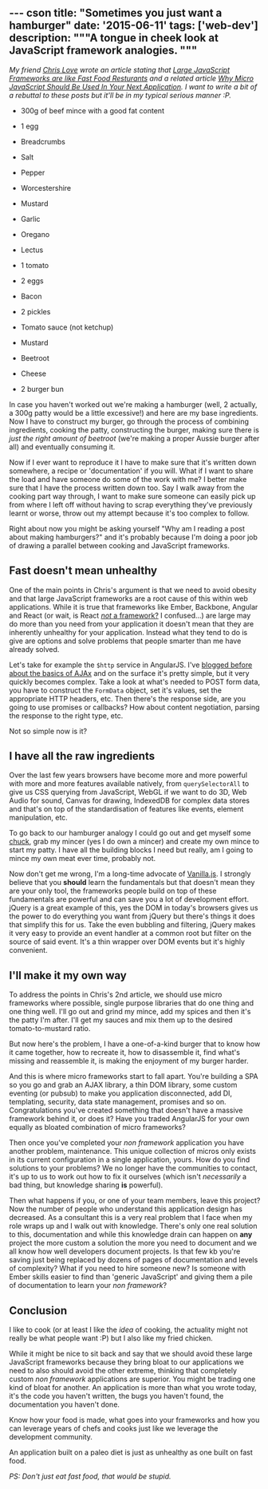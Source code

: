 --- cson
title: "Sometimes you just want a hamburger"
date: '2015-06-11'
tags: ['web-dev']
description: """A tongue in cheek look at JavaScript framework analogies.
"""
---

_My friend [Chris Love](http://twitter.com/chrislove) wrote an article stating that [Large JavaScript Frameworks are like Fast Food Resturants](http://love2dev.com/#!article/Large-JavaScript-Frameworks-Are-Like-Fast-Food-Restaurants) and a related article [Why Micro JavaScript Should Be Used In Your Next Application](http://www.codemag.com/Article/1501101). I want to write a bit of a rebuttal to these posts but it'll be in my typical serious manner :P._

* 300g of beef mince with a good fat content
* 1 egg
* Breadcrumbs
* Salt
* Pepper
* Worcestershire
* Mustard
* Garlic
* Oregano

* Lectus
* 1 tomato
* 2 eggs
* Bacon
* 2 pickles
* Tomato sauce (not ketchup)
* Mustard
* Beetroot
* Cheese
* 2 burger bun

In case you haven't worked out we're making a hamburger (well, 2 actually, a 300g patty would be a little excessive!) and here are my base ingredients. Now I have to construct my burger, go through the process of combining ingredients, cooking the patty, constructing the burger, making sure there is _just the right amount of beetroot_ (we're making a proper Aussie burger after all) and eventually consuming it.

Now if I ever want to reproduce it I have to make sure that it's written down somewhere, a recipe or 'documentation' if you will. What if I want to share the load and have someone do some of the work with me? I better make sure that I have the process written down too. Say I walk away from the cooking part way through, I want to make sure someone can easily pick up from where I left off without having to scrap everything they've previously learnt or worse, throw out my attempt because it's too complex to follow.

Right about now you might be asking yourself "Why am I reading a post about making hamburgers?" and it's probably because I'm doing a poor job of drawing a parallel between cooking and JavaScript frameworks.

## Fast doesn't mean unhealthy

One of the main points in Chris's argument is that we need to avoid obesity and that large JavaScript frameworks are a root cause of this within web applications. While it is true that frameworks like Ember, Backbone, Angular and React (or wait, is React [_not_ a framework?](https://news.ycombinator.com/item?id=8792974) I confused...) are large may do more than you need from your application it doesn't mean that they are inherently unhealthy for your application. Instead what they tend to do is give are options and solve problems that people smarter than me have already solved.

Let's take for example the `$http` service in AngularJS. I've [blogged before about the basics of AJAx](/posts/2013-08-02-ajax-without-jquery.html) and on the surface it's pretty simple, but it very quickly becomes complex. Take a look at what's needed to POST form data, you have to construct the `FormData` object, set it's values, set the appropriate HTTP headers, etc. Then there's the response side, are you going to use promises or callbacks? How about content negotiation, parsing the response to the right type, etc.

Not so simple now is it?

## I have all the raw ingredients

Over the last few years browsers have become more and more powerful with more and more features available natively, from `querySelectorAll` to give us CSS querying from JavaScript, WebGL if we want to do 3D, Web Audio for sound, Canvas for drawing, IndexedDB for complex data stores and that's on top of the standardisation of features like events, element manipulation, etc.

To go back to our hamburger analogy I could go out and get myself some [chuck](http://en.wikipedia.org/wiki/Chuck_steak), grab my mincer (yes I do own a mincer) and create my own mince to start my patty. I have all the building blocks I need but really, am I going to mince my own meat ever time, probably not.

Now don't get me wrong, I'm a long-time advocate of [Vanilla.js](http://vanilla-js.com/). I strongly believe that you **should** learn the fundamentals but that doesn't mean they are your only tool, the frameworks people build on top of these fundamentals are powerful and can save you a lot of development effort. jQuery is a great example of this, yes the DOM in today's browsers gives us the power to do everything you want from jQuery but there's things it does that simplify this for us. Take the even bubbling and filtering, jQuery makes it very easy to provide an event handler at a common root but filter on the source of said event. It's a thin wrapper over DOM events but it's highly convenient.

## I'll make it my own way

To address the points in Chris's 2nd article, we should use micro frameworks where possible, single purpose libraries that do one thing and one thing well. I'll go out and grind my mince, add my spices and then it's the patty I'm after. I'll get my sauces and mix them up to the desired tomato-to-mustard ratio.

But now here's the problem, I have a one-of-a-kind burger that to know how it came together, how to recreate it, how to disassemble it, find what's missing and reassemble it, is making the enjoyment of my burger harder.

And this is where micro frameworks start to fall apart. You're building a SPA so you go and grab an AJAX library, a thin DOM library, some custom eventing (or pubsub) to make you application disconnected, add DI, templating, security, data state management, promises and so on. Congratulations you've created something that doesn't have a massive framework behind it, or does it? Have you traded AngularJS for your own equally as bloated combination of micro frameworks?

Then once you've completed your _non framework_ application you have another problem, maintenance. This unique collection of micros only exists in its current configuration in a single application, yours. How do you find solutions to your problems? We no longer have the communities to contact, it's up to us to work out how to fix it ourselves (which isn't _necessarily_ a bad thing, but knowledge sharing **is** powerful).

Then what happens if you, or one of your team members, leave this project? Now the number of people who understand this application design has decreased. As a consultant this is a very real problem that I face when my role wraps up and I walk out with knowledge. There's only one real solution to this, documentation and while this knowledge drain can happen on **any** project the more custom a solution the more you need to document and we all know how well developers document projects. Is that few kb you're saving just being replaced by dozens of pages of documentation and levels of complexity? What if you need to hire someone new? Is someone with Ember skills easier to find than 'generic JavaScript' and giving them a pile of documentation to learn your _non framework_?

## Conclusion

I like to cook (or at least I like the _idea_ of cooking, the actuality might not really be what people want :P) but I also like my fried chicken.

While it might be nice to sit back and say that we should avoid these large JavaScript frameworks because they bring bloat to our applications we need to also should avoid the other extreme, thinking that completely custom _non framework_ applications are superior. You might be trading one kind of bloat for another. An application is more than what you wrote today, it's the code you haven't written, the bugs you haven't found, the documentation you haven't done.

Know how your food is made, what goes into your frameworks and how you can leverage years of chefs and cooks just like we leverage the development community.

An application built on a paleo diet is just as unhealthy as one built on fast food.

_PS: Don't just eat fast food, that would be stupid._
